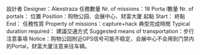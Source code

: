 設計者 Designer：Alexstraza
任務數量 Nr. of missions：18
Porta l數量 Nr. of portals：
位置 Position：购物公园、会展中心、财富大厦
起點 Start：
終點 End：
任務性質 Property of missions：capture+hack
典型完成時閒 Typical duration required：
建議交通方式 Suggested means of transportation：步行
注意事項 Notice：购物公园附近GPS信号可能不稳定，会展中心不会用到门禁内的Portal，财富大厦注意来往车辆。